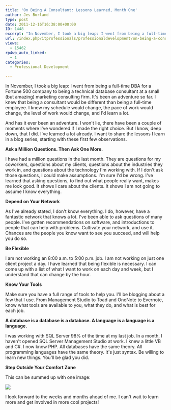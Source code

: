 ```yaml
---
title: 'On Being A Consultant: Lessons Learned, Month One'
author: Jes Borland
type: post
date: 2011-12-16T16:38:00+00:00
ID: 1448
excerpt: "In November, I took a big leap: I went from being a full-time DBA for a Fortune 500 company to being a technical database consultant at a small (but amazing) marketing consulting firm. Here are a few things I've learned."
url: /index.php/itprofessionals/professionaldevelopment/on-being-a-consultant-lessons-1/
views:
  - 15462
rp4wp_auto_linked:
  - 1
categories:
  - Professional Development

---
```

In November, I took a big leap: I went from being a full-time DBA for a Fortune 500 company to being a technical database consultant at a small (but amazing) marketing consulting firm. It's been an adventure so far. I knew that being a consultant would be different than being a full-time employee. I knew my schedule would change, the pace of work would change, the level of work would change, and I'd learn a lot.

And has it ever been an adventure. I won't lie, there have been a couple of moments where I've wondered if I made the right choice. But I know, deep down, that I did. I've learned a lot already. I want to share the lessons I learn in a blog series, starting with these first few observations.

**Ask a Million Questions. Then Ask One More.** 

I have had a million questions in the last month. They are questions for my coworkers, questions about my clients, questions about the industries they work in, and questions about the technology I'm working with. If I don't ask those questions, I could make assumptions. I'm sure I'd be wrong. I've learned that asking questions, to find out what people really want, makes me look good. It shows I care about the clients. It shows I am not going to assume I know everything. 

**Depend on Your Network** 

As I've already stated, I don't know everything. I do, however, have a fantastic network that knows a lot. I've been able to ask questions of many people. I've gotten recommendations on software, and introductions to people that can help with problems. Cultivate your network, and use it. Chances are the people you know want to see you succeed, and will help you do so. 

**Be Flexible** 

I am not working an 8:00 a.m. to 5:00 p.m. job. I am not working on just one client project a day. I have learned that being flexible is necessary. I can come up with a list of what I want to work on each day and week, but I understand that can change by the hour. 

**Know Your Tools** 

Make sure you have a full range of tools to help you. I'll be blogging about a few that I use. From Management Studio to Toad and OneNote to Evernote, know what tools are available to you, what they do, and what is best for each job. 

**A database is a database is a database. A language is a language is a language.** 

I was working with SQL Server 98% of the time at my last job. In a month, I haven't opened SQL Server Management Studio at work. I knew a little VB and C#. I now know PHP. All databases have the same theory. All programming languages have the same theory. It's just syntax. Be willing to learn new things. You'll be glad you did. 

**Step Outside Your Comfort Zone** 

This can be summed up with one image: 

![][1]

I look forward to the weeks and months ahead of me. I can't wait to learn more and get involved in more cool projects!

 [1]: /wp-content/uploads/users/grrlgeek/your-comfort-zone.jpg?mtime=1322622240 ""